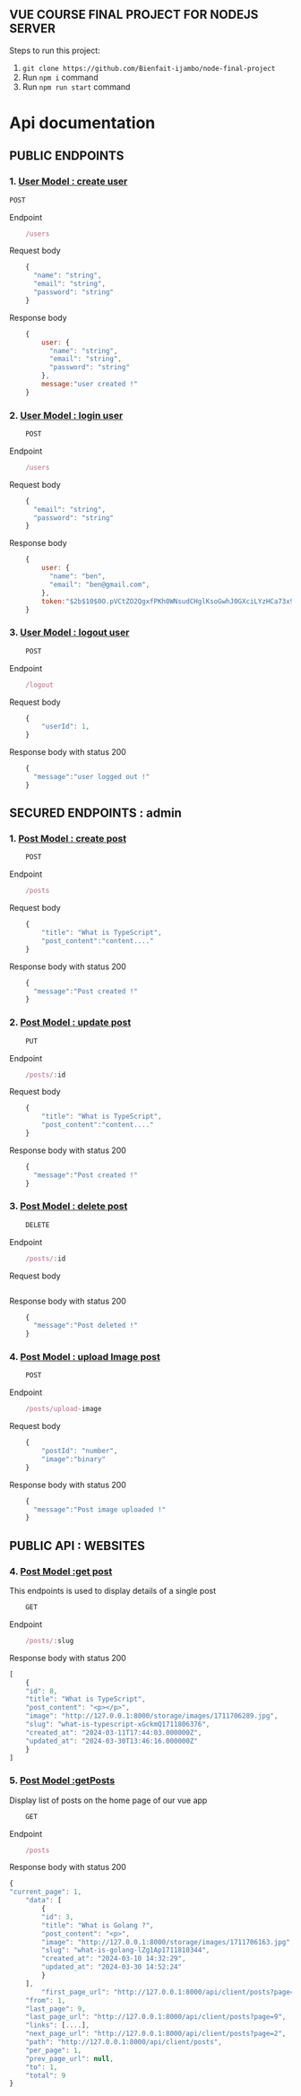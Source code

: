 


## VUE COURSE FINAL PROJECT FOR NODEJS SERVER

Steps to run this project:

1. `git clone https://github.com/Bienfait-ijambo/node-final-project`
2. Run `npm i` command
3. Run `npm run start` command




# Api documentation

## PUBLIC ENDPOINTS

### 1. [User Model : create user]()

```js
POST
```

Endpoint

```js
	/users
```

Request body

```js
	{
	  "name": "string",
	  "email": "string",
	  "password": "string"
	}
```

Response body

```js
	{
		user: {
		  "name": "string",
		  "email": "string",
		  "password": "string"
		},
		message:"user created !"
	}
```


### 2. [User Model : login user]()

```js
	POST
```

Endpoint

```js
	/users
```

Request body

```js
	{
	  "email": "string",
	  "password": "string"
	}
```

Response body

```js
	{
		user: {
		  "name": "ben",
		  "email": "ben@gmail.com",
		},
		token:"$2b$10$0O.pVCtZO2QgxfPKh0WNsudCHglKsoGwhJ0GXciLYzHCa73x99Gpa"
	}
```

### 3. [User Model : logout user]()

```js
	POST
```

Endpoint
```js
	/logout
```

Request body

```js
	{
		"userId": 1,
	}
```

Response body with status 200
```js
	{
	  "message":"user logged out !"
	}
```



##  SECURED ENDPOINTS : admin

### 1. [Post Model : create post]()

```js
	POST
```

Endpoint
```js
	/posts
```

Request body

```js
	{
		"title": "What is TypeScript",
		"post_content":"content...."
	}
```

Response body with status 200
```js
	{
	  "message":"Post created !"
	}
```


### 2. [Post Model : update post]()

```js
	PUT
```

Endpoint
```js
	/posts/:id
```

Request body

```js
	{
		"title": "What is TypeScript",
		"post_content":"content...."
	}
```

Response body with status 200
```js
	{
	  "message":"Post created !"
	}
```


### 3. [Post Model : delete post]()

```js
	DELETE
```

Endpoint
```js
	/posts/:id
```

Request body

```js

```

Response body with status 200
```js
	{
	  "message":"Post deleted !"
	}
```



### 4. [Post Model : upload Image post]()

```js
	POST
```

Endpoint
```js
	/posts/upload-image
```

Request body

```js
	{
		"postId": "number",
		"image":"binary"
	}
```

Response body with status 200
```js
	{
	  "message":"Post image uploaded !"
	}
```




##  PUBLIC API : WEBSITES

### 4. [Post Model :get post]()

This endpoints is used to display details of a single post

```js
	GET
```

Endpoint
```js
	/posts/:slug
```

Response body with status 200
```js
[
	{
	"id": 8,
	"title": "What is TypeScript",
	"post_content": "<p></p>",
	"image": "http://127.0.0.1:8000/storage/images/1711706289.jpg",
	"slug": "what-is-typescript-xGckmQ1711806376",
	"created_at": "2024-03-11T17:44:03.000000Z",
	"updated_at": "2024-03-30T13:46:16.000000Z"
	}
]
```



### 5. [Post Model :getPosts]()

Display list of posts on the home page of our vue app

```js
	GET
```

Endpoint
```js
	/posts
```

Response body with status 200
```js
{
"current_page": 1,
	"data": [
		{
		"id": 3,
		"title": "What is Golang ?",
		"post_content": "<p>",
		"image": "http://127.0.0.1:8000/storage/images/1711706163.jpg",
		"slug": "what-is-golang-lZg1Ap1711810344",
		"created_at": "2024-03-10 14:32:29",
		"updated_at": "2024-03-30 14:52:24"
		}
	],
		"first_page_url": "http://127.0.0.1:8000/api/client/posts?page=1",
	"from": 1,
	"last_page": 9,
	"last_page_url": "http://127.0.0.1:8000/api/client/posts?page=9",
	"links": [....],
	"next_page_url": "http://127.0.0.1:8000/api/client/posts?page=2",
	"path": "http://127.0.0.1:8000/api/client/posts",
	"per_page": 1,
	"prev_page_url": null,
	"to": 1,
	"total": 9
}

```




